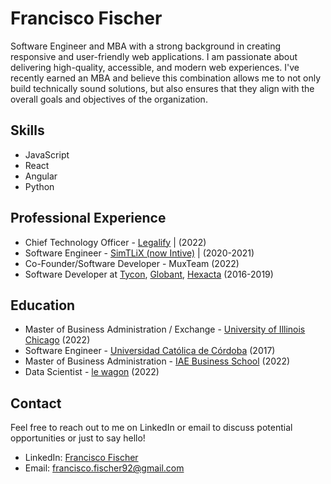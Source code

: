 
<!--
**F-Fischer/F-Fischer** is a ✨ _special_ ✨ repository because its `README.md` (this file) appears on your GitHub profile.

Here are some ideas to get you started:

- 🔭 I’m currently working on ...
- 🌱 I’m currently learning ...
- 👯 I’m looking to collaborate on ...
- 🤔 I’m looking for help with ...
- 💬 Ask me about ...
- 📫 How to reach me: ...
- 😄 Pronouns: ...
- ⚡ Fun fact: ...
-->

# Francisco Fischer

Software Engineer and MBA with a strong background in creating responsive and user-friendly web applications. I am passionate about delivering high-quality, accessible, and modern web experiences. I've recently earned an MBA and believe this combination allows me to not only build technically sound solutions, but also ensures that they align with the overall goals and objectives of the organization.

## Skills

- JavaScript
- React
- Angular
- Python

## Professional Experience

- Chief Technology Officer - [Legalify](https://www.legalify.app/) | (2022)
- Software Engineer - [SimTLiX (now Intive)](https://intive.com/) | (2020-2021)
- Co-Founder/Software Developer - MuxTeam (2022)
- Software Developer at  [Tycon](https://www.tycon.com.ar/), [Globant](https://www.globant.com/), [Hexacta](https://www.hexacta.com/) (2016-2019)

## Education

- Master of Business Administration / Exchange - [University of Illinois Chicago](https://www.uic.edu/) (2022)
- Software Engineer - [Universidad Católica de Córdoba](https://www.ucc.edu.ar/) (2017)
- Master of Business Administration - [IAE Business School](https://www.iae.edu.ar/) (2022)
- Data Scientist - [le wagon](https://www.lewagon.com/) (2022)

## Contact

Feel free to reach out to me on LinkedIn or email to discuss potential opportunities or just to say hello!

- LinkedIn: [Francisco Fischer](https://www.linkedin.com/in/francisco-fischer/)
- Email: francisco.fischer92@gmail.com
